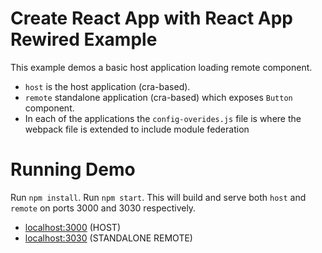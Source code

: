 # Create React App with React App Rewired Example

This example demos a basic host application loading remote component.

- `host` is the host application (cra-based).
- `remote` standalone application (cra-based) which exposes `Button` component.
- In each of the applications the `config-overides.js` file is where the webpack file is extended to include module federation

# Running Demo
Run `npm install`.
Run `npm start`. This will build and serve both `host` and `remote` on ports 3000 and 3030 respectively.

- [localhost:3000](http://localhost:3000/) (HOST)
- [localhost:3030](http://localhost:3030/) (STANDALONE REMOTE)